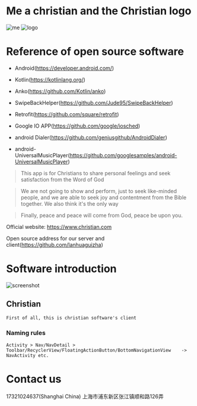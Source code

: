 # Me a christian and the Christian logo
![me](https://github.com/lanhuaguizha/Christian/blob/master/20180331_085803.png)
![logo](https://github.com/lanhuaguizha/Christian/blob/master/app/src/main/ic_launcher-web.png)

# Reference of open source software

* Android(https://developer.android.com/)
 
* Kotlin(https://kotlinlang.org/)

* Anko(https://github.com/Kotlin/anko)

* SwipeBackHelper(https://github.com/Jude95/SwipeBackHelper)

* Retrofit(https://github.com/square/retrofit)

* Google IO APP(https://github.com/google/iosched)

* android Dialer(https://github.com/geniusgithub/AndroidDialer)

* android-UniversalMusicPlayer(https://github.com/googlesamples/android-UniversalMusicPlayer)

> This app is for Christians to share personal feelings and seek satisfaction from the Word of God

> We are not going to show and perform, just to seek like-minded people, and we are able to seek joy and contentment from the Bible together. We also think it's the only way

> Finally, peace and peace will come from God, peace be upon you.

Official website: https://www.christian.com

Open source address for our server and client(https://github.com/lanhuaguizha)

# Software introduction
![screenshot](https://github.com/lanhuaguizha/Christian/blob/master/device-2018-03-30-225123.png)

## Christian
    First of all, this is christian software's client

### Naming rules
    Activity > Nav/NavDetail > Toolbar/RecyclerView/FloatingActionButton/BottomNavigationView    ->    NavActivity etc.

# Contact us
17321024637(Shanghai China) 上海市浦东新区张江镇顺和路126弄
